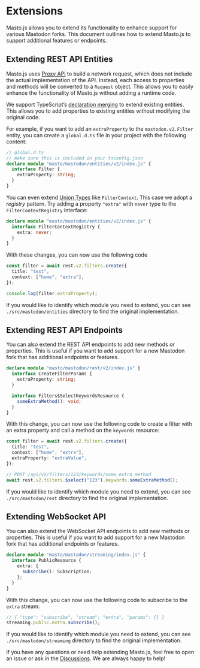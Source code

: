 # Extensions

Masto.js allows you to extend its functionality to enhance support for various Mastodon forks. This document outlines how to extend Masto.js to support additional features or endpoints.

## Extending REST API Entities

Masto.js uses [Proxy API](./CONTRIBUTING.md) to build a network request, which does not include the actual implementation of the API. Instead, each access to properties and methods will be converted to a `Request` object. This allows you to easily enhance the functionality of Masto.js without adding a runtime code.

We support TypeScript’s [declaration merging](https://www.typescriptlang.org/docs/handbook/2/modules.html#declaration-merging) to extend existing entities. This allows you to add properties to existing entities without modifying the original code.

For example, if you want to add an `extraProperty` to the `mastodon.v2.Filter` entity, you can create a `global.d.ts` file in your project with the following content:

```ts
// global.d.ts
// make sure this is included in your tsconfig.json
declare module "masto/mastodon/entities/v2/index.js" {
  interface Filter {
    extraProperty: string;
  }
}
```

You can even extend [Union Types](https://www.typescriptlang.org/docs/handbook/2/everyday-types.html#union-types) like `FilterContext`. This case we adopt a _registry_ pattern. Try adding a property `"extra"` with `never` type to the `FilterContextRegistry` interface:

```ts
declare module "masto/mastodon/entities/v2/index.js" {
  interface FilterContextRegistry {
    extra: never;
  }
}
```

With these changes, you can now use the following code

```ts
const filter = await rest.v2.filters.create({
  title: "test",
  context: ["home", "extra"],
});

console.log(filter.extraProperty);
```

If you would like to identify which module you need to extend, you can see `./src/mastodon/entities` directory to find the original implementation.

## Extending REST API Endpoints

You can also extend the REST API endpoints to add new methods or properties. This is useful if you want to add support for a new Mastodon fork that has additional endpoints or features.

```ts
declare module "masto/mastodon/rest/v2/index.js" {
  interface CreateFilterParams {
    extraProperty: string;
  }

  interface Filters$SelectKeywordsResource {
    someExtraMethod(): void;
  }
}
```

With this change, you can now use the following code to create a filter with an extra property and call a method on the `keywords` resource:

```ts
const filter = await rest.v2.filters.create({
  title: "test",
  context: ["home", "extra"],
  extraProperty: "extraValue",
});

// POST /api/v2/filters/123/keywords/some_extra_method
await rest.v2.filters.$select("123").keywords.someExtraMethod();
```

If you would like to identify which module you need to extend, you can see `./src/mastodon/rest` directory to find the original implementation.

## Extending WebSocket API

You can also extend the WebSocket API endpoints to add new methods or properties. This is useful if you want to add support for a new Mastodon fork that has additional endpoints or features.

```ts
declare module "masto/mastodon/streaming/index.js" {
  interface PublicResource {
    extra: {
      subscribe(): Subscription;
    };
  }
}
```

With this change, you can now use the following code to subscribe to the `extra` stream:

```ts
// { "type": "subscribe", "stream": "extra", "params": {} }
streaming.public.extra.subscribe();
```

If you would like to identify which module you need to extend, you can see `./src/mastodon/streaming` directory to find the original implementation.

If you have any questions or need help extending Masto.js, feel free to open an issue or ask in the [Discussions](https://github.com/neet/masto.js/discussions). We are always happy to help!
